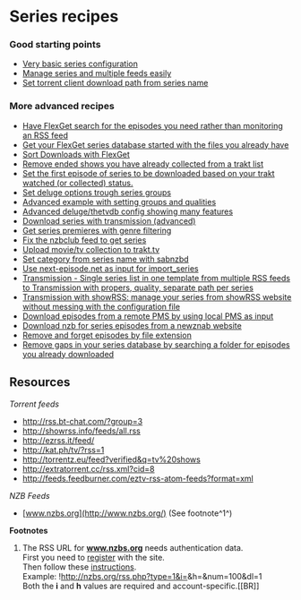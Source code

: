 # Series recipes

### Good starting points

* [Very basic series configuration](/Cookbook/Series/SimpleSeries)
* [Manage series and multiple feeds easily](/Cookbook/Series/Preset)
* [Set torrent client download path from series name](/Cookbook/Series/SetPath)

### More advanced recipes

* [Have FlexGet search for the episodes you need rather than monitoring an RSS feed](/Cookbook/Series/Search)
* [Get your FlexGet series database started with the files you already have](/Cookbook/Series/SeedDB)
* [Sort Downloads with FlexGet](/Cookbook/Series/Sort)
* [Remove ended shows you have already collected from a trakt list](/Cookbook/Series/CleanTrakt)
* [Set the first episode of series to be downloaded based on your trakt watched (or collected) status.](/Cookbook/Series/TraktBegin)
* [Set deluge options trough series groups](/Cookbook/Series/DelugeMovedone)
* [Advanced example with setting groups and qualities](/Cookbook/Series/Advanced)
* [Advanced deluge/thetvdb config showing many features](/Cookbook/Series/DelugeThetvdbSeries)
* [Download series with transmission (advanced)](/Cookbook/Series/AdvancedTransmissionAndDownloadManagement)
* [Get series premieres with genre filtering](/Cookbook/Series/PremieresGenres)
* [Fix the nzbclub feed to get series](/Cookbook/Urlrewrite/nzbclub)
* [Upload movie/tv collection to trakt.tv](/Cookbook/Movies/TraktUpload)
* [Set category from series name with sabnzbd](/Cookbook/Series/SeriesSabNZBd)
* [Use next-episode.net as input for import_series](/Cookbook/Series/next-episode)
* [Transmission - Single series list in one template from multiple RSS feeds to Transmission with propers, quality, separate path per series](/Cookbook/Series/SeriesPresetMultipleRSStoTransmission)
* [Transmission with showRSS: manage your series from showRSS website without messing with the configuration file](/Cookbook/Series/SeriesTransmissionshowRSS)
* [Download episodes from a remote PMS by using local PMS as input](/Cookbook/Series/PlexToPlexDownload)
* [Download nzb for series episodes from a newznab website](/Cookbook/Series/DiscoverSeriesWithNewznab)
* [Remove and forget episodes by file extension](/Cookbook/Series/RemoveByExtension)
* [Remove gaps in your series database by searching a folder for episodes you already downloaded](/Cookbook/Series/sync_series)
 
## Resources

*Torrent feeds*

 * http://rss.bt-chat.com/?group=3
 * http://showrss.info/feeds/all.rss
 * http://ezrss.it/feed/
 * http://kat.ph/tv/?rss=1
 * http://torrentz.eu/feed?verified&q=tv%20shows
 * http://extratorrent.cc/rss.xml?cid=8
 * http://feeds.feedburner.com/eztv-rss-atom-feeds?format=xml

*NZB Feeds*

 * [www.nzbs.org](http://www.nzbs.org/) (See footnote^1^)

**Footnotes**

 1. The RSS URL for **www.nzbs.org** needs authentication data.  
 First you need to [register](http://nzbs.org/user.php?action=register) with the site.  
 Then follow these [instructions](http://nzbs.org/index.php?action=rss).  
 Example: !http://nzbs.org/rss.php?type=1&i=<uid>&h=<hash>&num=100&dl=1  
 Both the **i** and **h** values are required and account-specific.[[BR]] 